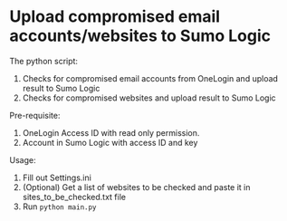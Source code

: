 # Upload compromised email accounts/websites to Sumo Logic


The python script:
1. Checks for compromised email accounts from OneLogin and upload result to Sumo Logic
2. Checks for compromised websites and upload result to Sumo Logic


Pre-requisite:
1. OneLogin Access ID with read  only permission.
2. Account in Sumo Logic with access ID and key


Usage: 
1. Fill out Settings.ini
2. (Optional) Get a list of websites to be checked and paste it in sites_to_be_checked.txt file
2. Run `python main.py`
